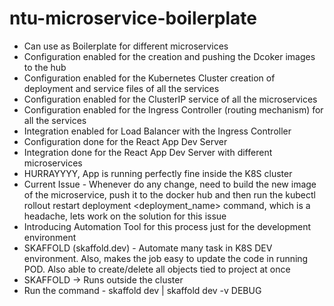 # ntu-microservice-boilerplate
- Can use as Boilerplate for different microservices
- Configuration enabled for the creation and pushing the Dcoker images to the hub
- Configuration enabled for the Kubernetes Cluster creation of deployment and service files of all the services
- Configuration enabled for the ClusterIP service of all the microservices
- Configuration enabled for the Ingress Controller (routing mechanism) for all the services
- Integration enabled for Load Balancer with the Ingress Controller
- Configuration done for the React App Dev Server
- Integration done for the React App Dev Server with different microservices
- HURRAYYYY, App is running perfectly fine inside the K8S cluster
- Current Issue - Whenever do any change, need to build the new image of the microservice, push it to the docker hub and then run the kubectl rollout restart deployment <deployment_name> command, which is a headache, lets work on the solution for this issue
- Introducing Automation Tool for this process just for the development environment
- SKAFFOLD (skaffold.dev) - Automate many task in K8S DEV environment. Also, makes the job easy to update the code in running POD. Also able to create/delete all objects tied to project at once
- SKAFFOLD -> Runs outside the cluster
- Run the command - skaffold dev | skaffold dev -v DEBUG